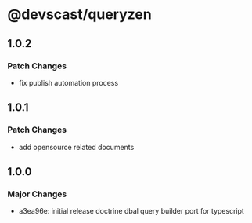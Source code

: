# @devscast/queryzen

## 1.0.2

### Patch Changes

- fix publish automation process

## 1.0.1

### Patch Changes

- add opensource related documents

## 1.0.0

### Major Changes

- a3ea96e: initial release doctrine dbal query builder port for typescript
